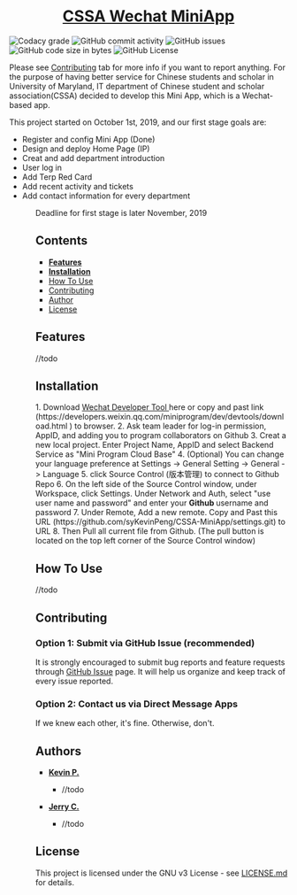 <h1 align="center">
  <a href="https://github.com/syKevinPeng/CSSA-MiniApp/">CSSA Wechat MiniApp</a>
</h1>

![Codacy grade](https://api.codacy.com/project/badge/Grade/8126695323e746c48e84aacc7f4fbd30?isInternal=true) ![GitHub commit activity](https://img.shields.io/github/commit-activity/y/syKevinPeng/CSSA-MiniApp.svg) ![GitHub issues](https://img.shields.io/github/issues/syKevinPeng/CSSA-MiniApp.svg) ![GitHub code size in bytes](https://img.shields.io/github/languages/code-size/syKevinPeng/CSSA-MiniApp.svg) ![GitHub License](https://img.shields.io/github/license/syKevinPeng/CSSA-MiniApp.svg)

Please see [Contributing](#user-content-contributing) tab for more info if you want to report anything.
For the purpose of having better service for Chinese students and scholar in University of Maryland, IT department of Chinese student and scholar association(CSSA) decided to develop this Mini App, which is a Wechat-based app.

<p>
This project started on October 1st, 2019, and our first stage goals are:
<ul>
<li> Register and config Mini App (Done)</li>
<li> Design and deploy Home Page (IP)</li>
<li> Creat and add department introduction</li>
<li> User log in</li>
<li> Add Terp Red Card</li>
<li> Add recent activity and tickets</li>
<li> Add contact information for every department</li>
<ul>

Deadline for first stage is later November, 2019
</p>

## Contents

-   [**Features**](#user-content-features)
-   [**Installation**](#user-content-installation)
-   [How To Use](#user-content-how-to-use)
-   [Contributing](#user-content-contributing)
-   [Author](#user-content-author)
-   [License](#user-content-license)

## Features

//todo

## Installation
<p>
1. Download <a href="https://developers.weixin.qq.com/miniprogram/dev/devtools/download.html
">Wechat Developer Tool </a> here or copy and past link (https://developers.weixin.qq.com/miniprogram/dev/devtools/download.html
) to browser. 
2. Ask team leader for log-in permission, AppID, and adding you to program collaborators on Github
3. Creat a new local project. Enter Project Name, AppID and select Backend Service as "Mini Program Cloud Base"
4. (Optional) You can change your language preference at Settings -> General Setting -> General -> Language
5. click Source Control (版本管理) to connect to Github Repo
6. On the left side of the Source Control window, under Workspace, click Settings. Under Network and Auth, select "use user name and password" and enter your <b> Github </b> username and password
7. Under Remote, Add a new remote. Copy and Past this URL (https://github.com/syKevinPeng/CSSA-MiniApp/settings.git) to URL
8. Then Pull all current file from Github. (The pull button is located on the top left corner of the Source Control window)
</p>

## How To Use

//todo

## Contributing

### Option 1: Submit via GitHub Issue (recommended)

It is strongly encouraged to submit bug reports and feature requests through [GitHub Issue](https://github.com/syKevinPeng/CSSA-MiniApp/issues) page. It will help us organize and keep track of every issue reported.

### Option 2: Contact us via Direct Message Apps

If we knew each other, it's fine. Otherwise, don't.

## Authors

-   **[Kevin P.](<https://github.com/syKevinPeng>)**
    -   //todo

-   **[Jerry C.](<https://github.com/jerryc05>)**
    -   //todo

## License

This project is licensed under the GNU v3 License - see [LICENSE.md](https://github.com/syKevinPeng/CSSA-MiniApp/blob/master/LICENSE) for details.
